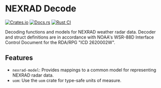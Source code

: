 # NEXRAD Decode

[![Crates.io](https://img.shields.io/crates/v/nexrad-decode)](https://crates.io/crates/nexrad-decode)
[![Docs.rs](https://docs.rs/nexrad-decode/badge.svg)](https://docs.rs/nexrad-decode)
[![Rust CI](https://github.com/danielway/nexrad/actions/workflows/ci.yml/badge.svg)](https://github.com/danielway/nexrad/actions/workflows/ci.yml)

Decoding functions and models for NEXRAD weather radar data. Decoder and struct definitions are in accordance with
NOAA's WSR-88D Interface Control Document for the RDA/RPG "ICD 2620002W".

## Features

- `nexrad-model`: Provides mappings to a common model for representing NEXRAD radar data.
- `uom`: Use the `uom` crate for type-safe units of measure.
